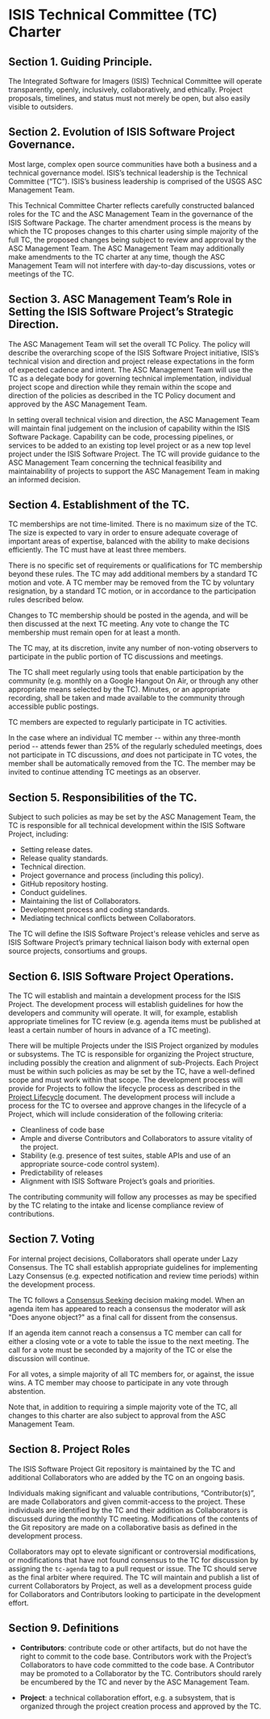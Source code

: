 ﻿# ISIS Technical Committee (TC) Charter

## Section 1. Guiding Principle.

The Integrated Software for Imagers (ISIS) Technical Committee will operate
transparently, openly, inclusively, collaboratively, and ethically.
Project proposals, timelines, and status must not merely be open, but also
easily visible to outsiders.

## Section 2. Evolution of ISIS Software Project Governance.

Most large, complex open source communities have both a business and a
technical governance model. ISIS’s technical leadership
is the Technical Committee (“TC”). ISIS’s business
leadership is comprised of the USGS ASC Management Team.

This Technical Committee Charter reflects carefully constructed balanced roles
for the TC and the ASC Management Team in the governance of the ISIS Software
Package. The charter amendment process is the means by which the TC
proposes changes to this charter using simple majority of the full TC, the
proposed changes being subject to review and approval by the ASC Management
Team. The ASC Management Team may additionally make amendments to the TC
charter at any time, though the ASC Management Team will not interfere with
day-to-day discussions, votes or meetings of the TC.

## Section 3. ASC Management Team’s Role in Setting the ISIS Software Project’s Strategic Direction.  

The ASC Management Team will set the overall TC Policy. The policy will
describe the overarching scope of the ISIS Software Project initiative,
ISIS’s technical vision and direction and project release expectations in
the form of expected cadence and intent. The ASC Management Team will use
the TC as a delegate body for governing technical implementation,
individual project scope and direction while they remain within the scope
and direction of the policies as described in the TC Policy document and
approved by the ASC Management Team.

In setting overall technical vision and direction, the ASC Management Team
will maintain final judgement on the inclusion of capability within the ISIS
Software Package. Capability can be code, processing pipelines, or services
to be added to an existing top level project or as a new top level project
under the ISIS Software Project. The TC will provide guidance to
the ASC Management Team concerning the technical feasibility and
maintainability of projects to support the ASC Management Team in making
an informed decision.

## Section 4. Establishment of the TC.

TC memberships are not time-limited. There is no maximum size of the TC.
The size is expected to vary in order to ensure adequate coverage of important
areas of expertise, balanced with the ability to make decisions efficiently.
The TC must have at least three members.

There is no specific set of requirements or qualifications for TC
membership beyond these rules. The TC may add additional members by a standard TC motion and vote. A TC member may be removed from the
TC by voluntary resignation, by a standard TC motion, or in accordance to the
participation rules described below.

Changes to TC membership should be posted in the agenda, and will be then discussed
at the next TC meeting. Any vote to change the TC membership must remain open
for at least a month.

The TC may, at its discretion, invite any number of non-voting observers to
participate in the public portion of TC discussions and meetings.

The TC shall meet regularly using tools that enable participation by the
community (e.g. monthly on a Google Hangout On Air, or through any other
appropriate means selected by the TC). Minutes, or an
appropriate recording, shall be taken and made available to the community
through accessible public postings.

TC members are expected to regularly participate in TC activities.

In the case where an individual TC member -- within any three-month period --
attends fewer than 25% of the regularly scheduled meetings, does not
participate in TC discussions, *and* does not participate in TC votes, the
member shall be automatically removed from the TC. The member may be invited
to continue attending TC meetings as an observer.

## Section 5. Responsibilities of the TC.  

Subject to such policies as may be set by the ASC Management Team, the TC is
responsible for all technical development within the ISIS Software Project,
including:

* Setting release dates.
* Release quality standards.
* Technical direction.
* Project governance and process (including this policy).
* GitHub repository hosting.
* Conduct guidelines.
* Maintaining the list of Collaborators.
* Development process and coding standards.
* Mediating technical conflicts between Collaborators.

The TC will define the ISIS Software Project's release vehicles and serve as
ISIS Software Project’s primary technical liaison body with external open
source projects, consortiums and groups.

## Section 6. ISIS Software Project Operations.

The TC will establish and maintain a development process for the ISIS 
Project. The development process will establish guidelines
for how the developers and community will operate. It will, for example,
establish appropriate timelines for TC review (e.g. agenda items must be
published at least a certain number of hours in advance of a TC
meeting).

There will be multiple Projects under the ISIS Project organized by
modules or subsystems. The TC is responsible for organizing the Project
structure, including possibly the creation and alignment of sub-Projects.
Each Project must be within such policies as may be set by the TC, have a 
well-defined scope and must work within that scope.
The development process will provide for Projects to follow the lifecycle
process as described in the [Project Lifecycle][] document. The development
process will include a process for the TC to oversee and approve changes
in the lifecycle of a Project, which will include consideration of the
following criteria:

* Cleanliness of code base
* Ample and diverse Contributors and Collaborators to assure vitality of
the project.
* Stability (e.g. presence of test suites, stable APIs and use of an
  appropriate source-code control system).
* Predictability of releases
* Alignment with ISIS Software Project’s goals and priorities.

The contributing community will follow any processes as may
be specified by the TC relating to the intake and license
compliance review of contributions.

## Section 7. Voting

For internal project decisions, Collaborators shall operate under Lazy
Consensus. The TC shall establish appropriate guidelines for
implementing Lazy Consensus (e.g. expected notification and review time
periods) within the development process.

The TC follows a [Consensus Seeking][] decision making model. When an agenda
item has appeared to reach a consensus the moderator will ask "Does anyone
object?" as a final call for dissent from the consensus.

If an agenda item cannot reach a consensus a TC member can call for
either a closing vote or a vote to table the issue to the next meeting.
The call for a vote must be seconded by a majority of the TC or else the
discussion will continue.

For all votes, a simple majority of all TC members for, or against, the issue
wins. A TC member may choose to participate in any vote through abstention.

Note that, in addition to requiring a simple majority vote of the TC, all
changes to this charter are also subject to approval from the ASC
Management Team.

## Section 8. Project Roles

The ISIS Software Project Git repository is maintained by the TC and
additional Collaborators who are added by the TC on an ongoing basis.

Individuals making significant and valuable contributions,
“Contributor(s)”, are made Collaborators and given commit-access to the
project. These individuals are identified by the TC and their addition
as Collaborators is discussed during the monthly TC meeting.
Modifications of the contents of the Git repository are made on a
collaborative basis as defined in the development process.

Collaborators may opt to elevate significant or controversial
modifications, or modifications that have not found consensus to the TC
for discussion by assigning the `tc-agenda` tag to a pull request or
issue. The TC should serve as the final arbiter where required. The TC
will maintain and publish a list of current Collaborators by Project, as
well as a development process guide for Collaborators and Contributors
looking to participate in the development effort.

## Section 9. Definitions

* **Contributors**: contribute code or other artifacts, but do not have
the right to commit to the code base. Contributors work with the
Project’s Collaborators to have code committed to the code base. A
Contributor may be promoted to a Collaborator by the TC. Contributors should
rarely be encumbered by the TC and never by the ASC Management Team.

* **Project**: a technical collaboration effort, e.g. a subsystem, that
is organized through the project creation process and approved by the
TC.

[Project Lifecycle]: https://github.com/USGS-Astrogeology/ISIS_TC/blob/master/Project-Lifecycle.md
[Consensus Seeking]: http://en.wikipedia.org/wiki/Consensus-seeking_decision-making
[Condorcet]: http://en.wikipedia.org/wiki/Condorcet_method
[Single Transferable Vote]: http://en.wikipedia.org/wiki/Single_transferable_vote

